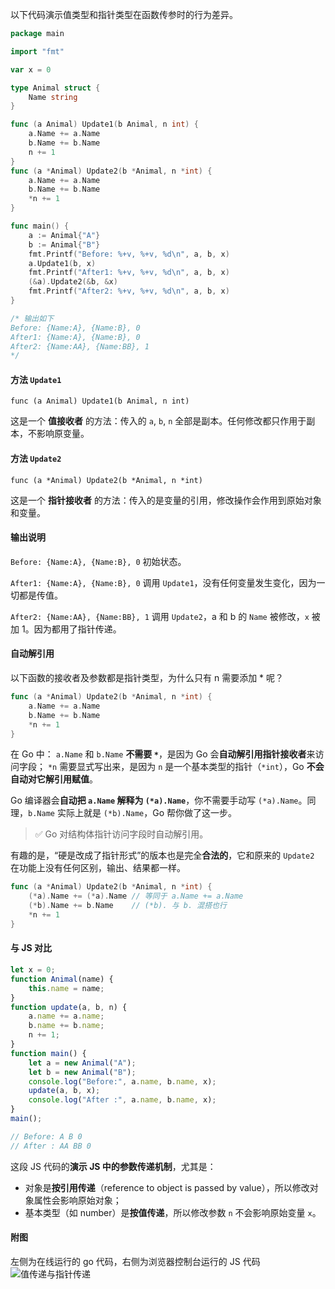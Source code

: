 以下代码演示值类型和指针类型在函数传参时的行为差异。

```go
package main

import "fmt"

var x = 0

type Animal struct {
	Name string
}

func (a Animal) Update1(b Animal, n int) {
	a.Name += a.Name
	b.Name += b.Name
	n += 1
}
func (a *Animal) Update2(b *Animal, n *int) {
	a.Name += a.Name
	b.Name += b.Name
	*n += 1
}

func main() {
	a := Animal{"A"}
	b := Animal{"B"}
	fmt.Printf("Before: %+v, %+v, %d\n", a, b, x)
	a.Update1(b, x)
	fmt.Printf("After1: %+v, %+v, %d\n", a, b, x)
	(&a).Update2(&b, &x)
	fmt.Printf("After2: %+v, %+v, %d\n", a, b, x)
}

/* 输出如下
Before: {Name:A}, {Name:B}, 0
After1: {Name:A}, {Name:B}, 0
After2: {Name:AA}, {Name:BB}, 1
*/
```

#### 方法 `Update1`

`func (a Animal) Update1(b Animal, n int)`

这是一个 **值接收者** 的方法：传入的 `a`, `b`, `n` 全部是副本。任何修改都只作用于副本，不影响原变量。

#### 方法 `Update2`

`func (a *Animal) Update2(b *Animal, n *int)`

这是一个 **指针接收者** 的方法：传入的是变量的引用，修改操作会作用到原始对象和变量。

#### 输出说明

`Before: {Name:A}, {Name:B}, 0`
初始状态。

`After1: {Name:A}, {Name:B}, 0`
调用 `Update1`，没有任何变量发生变化，因为一切都是传值。

`After2: {Name:AA}, {Name:BB}, 1`
调用 `Update2`，a 和 b 的 `Name` 被修改，`x` 被加 1。因为都用了指针传递。

#### 自动解引用

以下函数的接收者及参数都是指针类型，为什么只有 n 需要添加 \* 呢？

```go
func (a *Animal) Update2(b *Animal, n *int) {
	a.Name += a.Name
	b.Name += b.Name
	*n += 1
}
```

在 Go 中：
`a.Name` 和 `b.Name` **不需要 `*`**，是因为 Go 会**自动解引用指针接收者**来访问字段；
`*n` 需要显式写出来，是因为 `n` 是一个基本类型的指针（`*int`），Go **不会自动对它解引用赋值**。

Go 编译器会**自动把 `a.Name` 解释为 `(*a).Name`**，你不需要手动写 `(*a).Name`。同理，`b.Name` 实际上就是 `(*b).Name`，Go 帮你做了这一步。

> ✅ Go 对结构体指针访问字段时自动解引用。

有趣的是，“硬是改成了指针形式”的版本也是完全**合法的**，它和原来的 `Update2` 在功能上没有任何区别，输出、结果都一样。

```go
func (a *Animal) Update2(b *Animal, n *int) {
	(*a).Name += (*a).Name // 等同于 a.Name += a.Name
	(*b).Name += b.Name    // (*b). 与 b. 混搭也行
	*n += 1
}
```

#### 与 JS 对比

```js
let x = 0;
function Animal(name) {
	this.name = name;
}
function update(a, b, n) {
	a.name += a.name;
	b.name += b.name;
	n += 1;
}
function main() {
	let a = new Animal("A");
	let b = new Animal("B");
	console.log("Before:", a.name, b.name, x);
	update(a, b, x);
	console.log("After :", a.name, b.name, x);
}
main();

// Before: A B 0
// After : AA BB 0
```

这段 JS 代码的**演示 JS 中的参数传递机制**，尤其是：

- 对象是**按引用传递**（reference to object is passed by value），所以修改对象属性会影响原始对象；
- 基本类型（如 number）是**按值传递**，所以修改参数 `n` 不会影响原始变量 `x`。

#### 附图

左侧为在线运行的 go 代码，右侧为浏览器控制台运行的 JS 代码
![值传递与指针传递](https://lib.zhaiduting.work.gd/uPic/%E5%80%BC%E4%BC%A0%E9%80%92%E4%B8%8E%E6%8C%87%E9%92%88%E4%BC%A0%E9%80%92.png)
